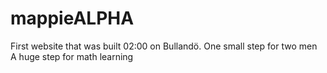 # mappieALPHA
First website that was built 02:00 on Bullandö. One small step for two men A huge step for math learning
